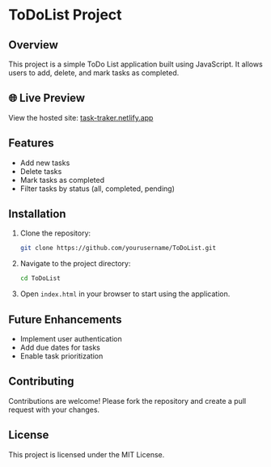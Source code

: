 # ToDoList Project

## Overview
This project is a simple ToDo List application built using JavaScript. It allows users to add, delete, and mark tasks as completed.

## 🌐 Live Preview  
View the hosted site: [task-traker.netlify.app](https://task-traker.netlify.app/)

## Features
- Add new tasks
- Delete tasks
- Mark tasks as completed
- Filter tasks by status (all, completed, pending)

## Installation
1. Clone the repository:
    ```bash
    git clone https://github.com/yourusername/ToDoList.git
    ```
2. Navigate to the project directory:
    ```bash
    cd ToDoList
    ```
3. Open `index.html` in your browser to start using the application.

## Future Enhancements
- Implement user authentication
- Add due dates for tasks
- Enable task prioritization

## Contributing
Contributions are welcome! Please fork the repository and create a pull request with your changes.

## License
This project is licensed under the MIT License.
